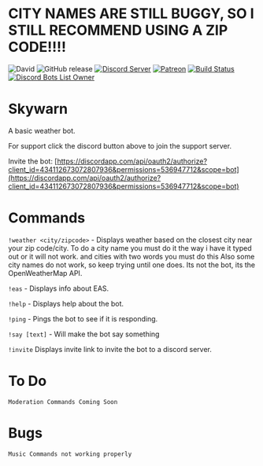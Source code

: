 # CITY NAMES ARE STILL BUGGY, SO I STILL RECOMMEND USING A ZIP CODE!!!!

![David](https://img.shields.io/david/JGriffin34432/Skywarn.svg)
![GitHub release](https://img.shields.io/github/release/JGriffin34432/Skywarn.svg)
[![Discord Server](https://discordapp.com/api/guilds/355475139451682828/embed.png)](https://discord.io/MarionStationFM)
[![Patreon](http://ionicabizau.github.io/badges/patreon.svg)](https://patreon.com/SPCJGriffin2459)
[![Build Status](https://semaphoreci.com/api/v1/jgriffin34432/skywarn/branches/master/badge.svg)](https://semaphoreci.com/jgriffin34432/skywarn)
[![Discord Bots List Owner](https://discordbots.org/api/widget/owner/434112673072807936.svg)](https://discordbots.org/bot/434112673072807936)

# Skywarn
A basic weather bot.

For support click the discord button above to join the support server.

Invite the bot: [https://discordapp.com/api/oauth2/authorize?client_id=434112673072807936&permissions=536947712&scope=bot](https://discordapp.com/api/oauth2/authorize?client_id=434112673072807936&permissions=536947712&scope=bot)


# Commands

`!weather <city/zipcode>` - Displays weather based on the closest city near your zip code/city. To do a city name you must do it the way i have it typed out or it will not work. <!weather baltimore,md,us> and cities with two words you must do this <!weather severna+park,md,us> Also some city names do not work, so keep trying until one does. Its not the bot, its the OpenWeatherMap API.

`!eas` - Displays info about EAS.

`!help` - Displays help about the bot.

`!ping` - Pings the bot to see if it is responding.

`!say [text]` - Will make the bot say something

`!invite` Displays invite link to invite the bot to a discord server.


# To Do

`Moderation Commands Coming Soon`

# Bugs

`Music Commands not working properly`
